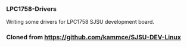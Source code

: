 ### LPC1758-Drivers
Writing some drivers for LPC1758 SJSU development board.

### Cloned from https://github.com/kammce/SJSU-DEV-Linux
